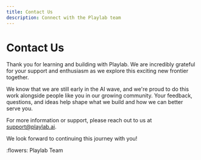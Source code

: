 ```yaml
---
title: Contact Us
description: Connect with the Playlab team
---
```


# **Contact Us**

Thank you for learning and building with Playlab. We are incredibly grateful for your support and enthusiasm as we explore this exciting new frontier together.

We know that we are still early in the AI wave, and we're proud to do this work alongside people like you in our growing community. Your feedback, questions, and ideas help shape what we build and how we can better serve you.

For more information or support, please reach out to us at [support@playlab.ai](mailto:support@playlab.ai).

We look forward to continuing this journey with you!

:flowers:
Playlab Team